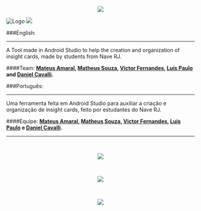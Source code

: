<p align="center">
  <img src="http://i.imgur.com/7E73CgZ.png">
</p>

![Logo](https://img.shields.io/badge/Ins-ighting-blue.svg)
![](https://img.shields.io/badge/Stage-Developing-red.svg)

###English:
___________
A Tool made in Android Studio to help the creation and organization of insight cards, made by students from Nave RJ.

####Team:
**[Mateus Amaral](https://github.com/gitmateusamaral), [Matheus Souza](https://github.com/mathino), [Victor Fernandes](https://github.com/victorffernandes), [Luís Paulo](https://github.com/lpaulobos) and [Daniel Cavalli](https://github.com/danielcavalli).**

###Português:
___________
Uma ferramenta feita em Android Studio para auxiliar a criação e organização de insight cards, feito por estudantes do Nave RJ.

####Equipe:
**[Mateus Amaral](https://github.com/gitmateusamaral), [Matheus Souza](https://github.com/mathino), [Victor Fernandes](https://github.com/victorffernandes), [Luís Paulo](https://github.com/lpaulobos) e [Daniel Cavalli](https://github.com/danielcavalli).**
___________

</br>
<p align="center">
  <img src="http://i.imgur.com/D4wJu57.png">
</p>
</br>

<p align="center">
  <img src="http://i.imgur.com/zfYLsyl.png">
</p>
</br>

<p align="center">
  <img src="http://i.imgur.com/Kuk2TwF.png">
</p>





